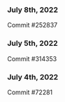 ### July 8th, 2022

Commit #252837

### July 5th, 2022

Commit #314353


### July 4th, 2022

Commit #72281
